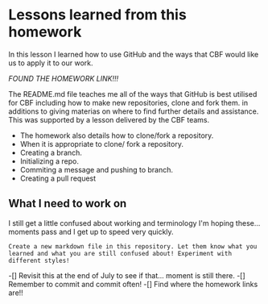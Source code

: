 # Lessons learned from this homework

In this lesson I learned how to use GitHub and the ways that CBF would like us to apply it to our work.

*FOUND THE HOMEWORK LINK!!!*

The README.md file teaches me all of the ways that GitHub is best utilised for CBF including how to make new repositories, clone and fork them. in additions to giving materias on where to find further details and assistance. This was supported by a lesson delivered by the CBF teams.

- The homework also details how to clone/fork a repository. 
- When it is appropriate to clone/ fork a repository. 
- Creating a branch.
- Initializing a repo.
- Commiting a message and pushing to branch.
- Creating a pull request

## What I need to work on

I still get a little confused about working and terminology I'm hoping these... moments pass and I get up to speed very quickly.

```Create a new markdown file in this repository. Let them know what you learned and what you are still confused about! Experiment with different styles!```

<!-- I'll be honest I just forked it -->


-[] Revisit this at the end of July to see if that... moment is still there.
-[] Remember to commit and commit often!
-[] Find where the homework links are!!